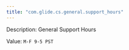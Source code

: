 ```yaml
---
title: "com.glide.cs.general.support_hours"
---
```


Description: General Support Hours

Value: `M-F 9-5 PST`